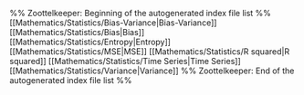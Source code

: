 %% Zoottelkeeper: Beginning of the autogenerated index file list  %%
 [[Mathematics/Statistics/Bias-Variance|Bias-Variance]]
 [[Mathematics/Statistics/Bias|Bias]]
 [[Mathematics/Statistics/Entropy|Entropy]]
 [[Mathematics/Statistics/MSE|MSE]]
 [[Mathematics/Statistics/R squared|R squared]]
 [[Mathematics/Statistics/Time Series|Time Series]]
 [[Mathematics/Statistics/Variance|Variance]]
%% Zoottelkeeper: End of the autogenerated index file list  %%
